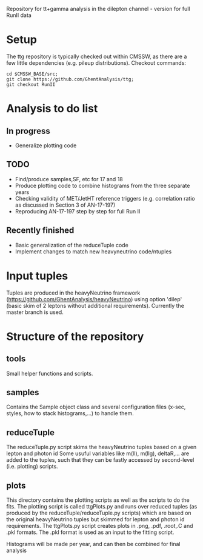 Repository for tt+gamma analysis in the dilepton channel - version for full RunII data

# Setup
The ttg repository is typically checked out within CMSSW, as there are a few little dependencies (e.g. pileup distributions).
Checkout commands:
```
cd $CMSSW_BASE/src;
git clone https://github.com/GhentAnalysis/ttg;
git checkout RunII
```

# Analysis to do list
## In progress
 * Generalize plotting code

## TODO
 * Find/produce samples,SF, etc for 17 and 18
 * Produce plotting code to combine histograms from the three separate years
 * Checking validity of MET/JetHT reference triggers (e.g. correlation ratio as discussed in Section 3 of AN-17-197)
 * Reproducing AN-17-197 step by step for full Run II

## Recently finished
 * Basic generalization of the reduceTuple code
 * Implement changes to match new heavyneutrino code/ntuples

# Input tuples
Tuples are produced in the heavyNeutrino framework (https://github.com/GhentAnalysis/heavyNeutrino)
using option 'dilep' (basic skim of 2 leptons without additional requirements). Currently the master branch is used.

# Structure of the repository

## tools
Small helper functions and scripts.

## samples
Contains the Sample object class and several configuration files (x-sec, styles, how to stack histograms,...)
to handle them.

## reduceTuple
The reduceTuple.py script skims the heavyNeutrino tuples based on a given lepton and photon id
Some usuful variables like m(ll), m(llg), deltaR,... are added to the tuples, such that they can be
fastly accessed by second-level (i.e. plotting) scripts.

## plots
This directory contains the plotting scripts as well as the scripts to do the fits. The plotting script is called 
ttgPlots.py and runs over reduced tuples (as produced by the reduceTuple/reduceTuple.py scripts) which are based
on the original heavyNeutrino tuples but skimmed for lepton and photon id requirements.
The ttgPlots.py script creates plots in .png, .pdf, .root,.C and .pkl formats. The .pkl format is used as an
input to the fitting script.

Histograms will be made per year, and can then be combined for final analysis
